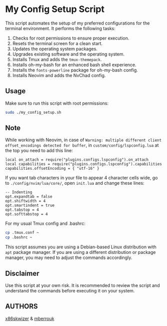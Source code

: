 # My Config Setup Script

This script automates the setup of my preferred configurations for the terminal environment. It performs the following tasks:

1. Checks for root permissions to ensure proper execution.
2. Resets the terminal screen for a clean start.
3. Updates the operating system packages.
4. Upgrades existing software and the operating system.
5. Installs Tmux and adds the `tmux-themepack`.
6. Installs oh-my-bash for an enhanced bash shell experience.
7. Installs the `fonts-powerline` package for oh-my-bash config.
8. Installs Neovim and adds the NvChad config.

## Usage

Make sure to run this script with root permissions:

```bash
sudo ./my_config_setup.sh
```

## Note

While working with Neovim, in case of `Warning: multiple different client offset_encodings detected for buffer`, in `custom/config/lspconfig.lua` at the top you need to add this line:

```
local on_attach = require("plugins.configs.lspconfig").on_attach
local capabilities = require("plugins.configs.lspconfig").capabilities
capabilities.offsetEncoding = { "utf-16" }
```

If you want tab characters in your file to appear 4 character cells wide, go to `./config/nvim/lua/core/`, open `init.lua` and change these lines:

```
-- Indenting
opt.expandtab = false
opt.shiftwidth = 4
opt.smartindent = true
opt.tabstop = 4
opt.softtabstop = 4
```

For my usual Tmux config and .bashrc:

```bash
cp .tmux.conf ~
cp .bashrc ~
```

This script assumes you are using a Debian-based Linux distribution with `apt` package manager. If you are using a different distribution or package manager, you may need to adjust the commands accordingly.

## Disclaimer

Use this script at your own risk. It is recommended to review the script and understand the commands before executing it on your system.

## AUTHORS

[x86skwizer](https://github.com/x86skwizer)  &  [mberrouk](https://github.com/mberrouk)
